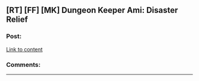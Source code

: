 ## [RT] [FF] [MK] Dungeon Keeper Ami: Disaster Relief

### Post:

[Link to content](https://forums.sufficientvelocity.com/threads/dungeon-keeper-ami-sailor-moon-dungeon-keeper.31639/page-313#post-10261920)

### Comments:

---

